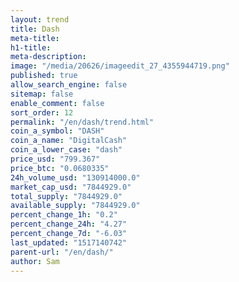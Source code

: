```yaml
---
layout: trend
title: Dash
meta-title: 
h1-title: 
meta-description: 
image: "/media/20626/imageedit_27_4355944719.png"
published: true
allow_search_engine: false
sitemap: false
enable_comment: false
sort_order: 12
permalink: "/en/dash/trend.html"
coin_a_symbol: "DASH"
coin_a_name: "DigitalCash"
coin_a_lower_case: "dash"
price_usd: "799.367"
price_btc: "0.0680335"
24h_volume_usd: "130914000.0"
market_cap_usd: "7844929.0"
total_supply: "7844929.0"
available_supply: "7844929.0"
percent_change_1h: "0.2"
percent_change_24h: "4.27"
percent_change_7d: "-6.03"
last_updated: "1517140742"
parent-url: "/en/dash/"
author: Sam
---
```


